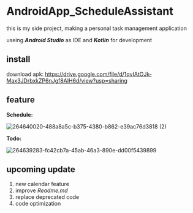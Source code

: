 # AndroidApp_ScheduleAssistant
this is my side project, making a personal task management application

useing ***Android Studio*** as IDE and ***Kotlin*** for development

install
-----
download apk: https://drive.google.com/file/d/1qvIAtOJk-Max3JDrbxkZP6nJgf8AIH6d/view?usp=sharing

feature
---
**Schedule:**

![264640020-488a8a5c-b375-4380-b862-e39ac76d3818 (2)](https://github.com/ChicoChen/AndroidApp_ScheduleAssistant/assets/107322822/22a3f57c-8945-4015-ba95-fd4f16f74a6b)

**Todo:**

![264639283-fc42cb7a-45ab-46a3-890e-dd00f5439899](https://github.com/ChicoChen/AndroidApp_ScheduleAssistant/assets/107322822/9dad3bff-fe39-4346-97ab-2a1661d852ee)

upcoming update
---
1. new calendar feature
2. improve *Readme.md*
3. replace deprecated code
4. code optimization
   
